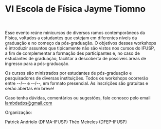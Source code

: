 # VI Escola de Física Jayme Tiomno <br><br>

Esse evento reúne minicursos de diversos ramos contemporâneos da Física, voltados a estudantes que estejam em diferentes níveis da graduação e no começo da pós-graduação. O objetivos desses workshops é introduzir assuntos que tipicamente não são vistos nos cursos do IFUSP, a fim de complementar a formação des participantes e, no caso de estudantes de graduação, facilitar a descoberta de possíveis áreas de ingresso para a pós-graduação.

Os cursos são ministrados por estudantes de pós-graduação e pesquisadores de diversas instituições. Todos os workshops ocorrerão entre --/-- e --/--, em formato presencial. As inscrições são gratuitas e serão abertas em breve!

Caso tenha dúvidas, comentários ou sugestões, fale conosco pelo email [lambdadps@gmail.com](mailto:lambdadps@gmail.com)

Organização:

Patrick Andriolo (DFMA-IFUSP)
Théo Meireles (DFEP-IFUSP)

